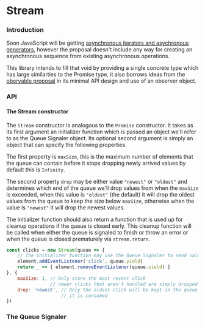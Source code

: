 
# Stream

### Introduction

Soon JavaScript will be getting [asynchronous iterators and asychronous generators](https://github.com/tc39/proposal-async-iteration), however the proposal doesn't include any way for creating an asynchronous sequence from existing asynchronous operations.

This library intends to fill that void by providing a single concrete type which has large similarties to the Promise type, it also borrows ideas from the [obervable proposal](https://github.com/tc39/proposal-observable) in its minimal API design and use of an observer object.

### API

#### The Stream constructor

The `Stream` constructor is analogous to the `Promise` constructor. It takes as its first argument an initializer function which is passed an object we'll refer to as the Queue Signaler object. Its optional second argument is simply an object that can specify the following properties.

The first property is `maxSize`, this is the maximum number of elements that the queue can contain before it stops dropping newly arrived values by default this is `Infinity`.

The second property `drop` may be either value `"newest"` or `"oldest"` and determines which end of the queue we'll drop values from when the `maxSize` is exceeded, when this value is `"oldest"` (the default) it will drop the oldest values from the queue to keep the size below `maxSize`, otherwise when the value is `"newest"` it will drop the newest values.

The initializer function should also return a function that is used up for cleanup operations if the queue is closed early. This cleanup function will be called when either the queue is signaled to finish or throw an error or when the queue is closed prematurely via `stream.return`.

```js
const clicks = new Stream(queue => {
    // The initializer function may use the Queue Signaler to send values
    element.addEventListener('click', queue.yield)
    return _ => { element.removeEventListener(queue.yield) }
}, {
    maxSize: 1, // Only store the most recent click
                // newer clicks that aren't handled are simply dropped
    drop: 'newest', // Only the oldest click will be kept in the queue until
                    // it is consumed
})
```

### The Queue Signaler
